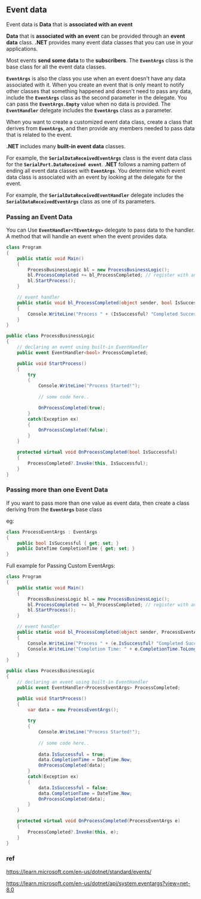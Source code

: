 ## Event data

Event data is **Data** that is **associated with an event**


**Data** that is **associated with an event** can be provided through an **event data** class. **.NET** provides many event data classes that you can use in your applications. 

Most events **send some data** to the **subscribers**. The **`EventArgs`** class is the base class for all the event data classes.

**`EventArgs`** is also the class you use when an event doesn't have any data associated with it. When you create an event that is only meant to notify other classes that something happened and doesn't need to pass any data, include the **`EventArgs`** class as the second parameter in the delegate.  You can pass the **`EventArgs.Empty`** value when no data is provided. The **`EventHandler`** delegate includes the **`EventArgs`** class as a parameter.

When you want to create a customized event data class, create a class that derives from **`EventArgs`**, and then provide any members needed to pass data that is related to the event. 

**.NET** includes many **built-in event data** classes.

For example, the **`SerialDataReceivedEventArgs`** class is the event data class for the **`SerialPort.DataReceived event`**. **.NET** follows a naming pattern of ending all event data classes with **`EventArgs`**. You determine which event data class is associated with an event by looking at the delegate for the event. 

For example, the **`SerialDataReceivedEventHandler`** delegate includes the **`SerialDataReceivedEventArgs`** class as one of its parameters.


### Passing an Event Data

You can Use **`EventHandler<TEventArgs>`** delegate to pass data to the handler. A method that will handle an event when the event provides data.

```cs
class Program
{
    public static void Main()
    {
        ProcessBusinessLogic bl = new ProcessBusinessLogic();
        bl.ProcessCompleted += bl_ProcessCompleted; // register with an event
        bl.StartProcess();
    }

    // event handler
    public static void bl_ProcessCompleted(object sender, bool IsSuccessful)
    {
        Console.WriteLine("Process " + (IsSuccessful? "Completed Successfully": "failed"));
    }
}

public class ProcessBusinessLogic
{
    // declaring an event using built-in EventHandler
    public event EventHandler<bool> ProcessCompleted; 

    public void StartProcess()
    {
        try
        {
            Console.WriteLine("Process Started!");
			
            // some code here..

            OnProcessCompleted(true);
        }
        catch(Exception ex)
        {
            OnProcessCompleted(false);
        }
    }

    protected virtual void OnProcessCompleted(bool IsSuccessful)
    {
        ProcessCompleted?.Invoke(this, IsSuccessful);
    }
}

```

### Passing more than one Event Data
If you want to pass more than one value as event data, then create a class deriving from the **`EventArgs`** base class

eg: 

```cs
class ProcessEventArgs : EventArgs
{
    public bool IsSuccessful { get; set; }
    public DateTime CompletionTime { get; set; }
}

```


Full example for Passing Custom EventArgs:

```cs
class Program
{
    public static void Main()
    {
        ProcessBusinessLogic bl = new ProcessBusinessLogic();
        bl.ProcessCompleted += bl_ProcessCompleted; // register with an event
        bl.StartProcess();
    }

    // event handler
    public static void bl_ProcessCompleted(object sender, ProcessEventArgs e)
    {
        Console.WriteLine("Process " + (e.IsSuccessful? "Completed Successfully": "failed"));
        Console.WriteLine("Completion Time: " + e.CompletionTime.ToLongDateString());
    }
}

public class ProcessBusinessLogic
{
    // declaring an event using built-in EventHandler
    public event EventHandler<ProcessEventArgs> ProcessCompleted; 

    public void StartProcess()
    {
        var data = new ProcessEventArgs();
		
        try
        {
            Console.WriteLine("Process Started!");
			
            // some code here..
            
            data.IsSuccessful = true;
            data.CompletionTime = DateTime.Now;
            OnProcessCompleted(data);
        }
        catch(Exception ex)
        {
            data.IsSuccessful = false;
            data.CompletionTime = DateTime.Now;
            OnProcessCompleted(data);
        }
    }

    protected virtual void OnProcessCompleted(ProcessEventArgs e)
    {
        ProcessCompleted?.Invoke(this, e);
    }
}
```



### ref
https://learn.microsoft.com/en-us/dotnet/standard/events/

https://learn.microsoft.com/en-us/dotnet/api/system.eventargs?view=net-8.0

